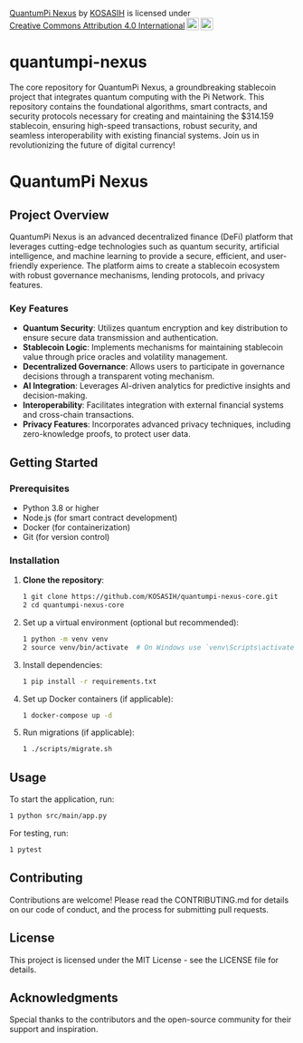 <p xmlns:cc="http://creativecommons.org/ns#" xmlns:dct="http://purl.org/dc/terms/"><a property="dct:title" rel="cc:attributionURL" href="https://github.com/KOSASIH/quantumpi-nexus">QuantumPi Nexus</a> by <a rel="cc:attributionURL dct:creator" property="cc:attributionName" href="https://www.linkedin.com/in/kosasih-81b46b5a">KOSASIH</a> is licensed under <a href="https://creativecommons.org/licenses/by/4.0/?ref=chooser-v1" target="_blank" rel="license noopener noreferrer" style="display:inline-block;">Creative Commons Attribution 4.0 International<img style="height:22px!important;margin-left:3px;vertical-align:text-bottom;" src="https://mirrors.creativecommons.org/presskit/icons/cc.svg?ref=chooser-v1" alt=""><img style="height:22px!important;margin-left:3px;vertical-align:text-bottom;" src="https://mirrors.creativecommons.org/presskit/icons/by.svg?ref=chooser-v1" alt=""></a></p>

# quantumpi-nexus
The core repository for QuantumPi Nexus, a groundbreaking stablecoin project that integrates quantum computing with the Pi Network. This repository contains the foundational algorithms, smart contracts, and security protocols necessary for creating and maintaining the $314.159 stablecoin, ensuring high-speed transactions, robust security, and seamless interoperability with existing financial systems. Join us in revolutionizing the future of digital currency!

# QuantumPi Nexus

## Project Overview

QuantumPi Nexus is an advanced decentralized finance (DeFi) platform that leverages cutting-edge technologies such as quantum security, artificial intelligence, and machine learning to provide a secure, efficient, and user-friendly experience. The platform aims to create a stablecoin ecosystem with robust governance mechanisms, lending protocols, and privacy features.

### Key Features

- **Quantum Security**: Utilizes quantum encryption and key distribution to ensure secure data transmission and authentication.
- **Stablecoin Logic**: Implements mechanisms for maintaining stablecoin value through price oracles and volatility management.
- **Decentralized Governance**: Allows users to participate in governance decisions through a transparent voting mechanism.
- **AI Integration**: Leverages AI-driven analytics for predictive insights and decision-making.
- **Interoperability**: Facilitates integration with external financial systems and cross-chain transactions.
- **Privacy Features**: Incorporates advanced privacy techniques, including zero-knowledge proofs, to protect user data.

## Getting Started

### Prerequisites

- Python 3.8 or higher
- Node.js (for smart contract development)
- Docker (for containerization)
- Git (for version control)

### Installation

1. **Clone the repository**:
   ```bash
   1 git clone https://github.com/KOSASIH/quantumpi-nexus-core.git
   2 cd quantumpi-nexus-core
   ```

2. Set up a virtual environment (optional but recommended):

   ```bash
   1 python -m venv venv
   2 source venv/bin/activate  # On Windows use `venv\Scripts\activate`
   ```
   
3. Install dependencies:

   ```bash
   1 pip install -r requirements.txt
   ```
   
4. Set up Docker containers (if applicable):

   ```bash
   1 docker-compose up -d
   ```
   
5. Run migrations (if applicable):

   ```bash
   1 ./scripts/migrate.sh
   ```

## Usage
To start the application, run:

```bash
1 python src/main/app.py
```

For testing, run:

```bash
1 pytest
```

## Contributing
Contributions are welcome! Please read the CONTRIBUTING.md for details on our code of conduct, and the process for submitting pull requests.

## License
This project is licensed under the MIT License - see the LICENSE file for details.

## Acknowledgments
Special thanks to the contributors and the open-source community for their support and inspiration.



